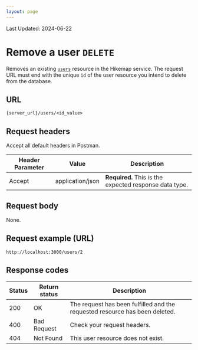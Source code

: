 ```yaml
---
layout: page
---
```

Last Updated: 2024-06-22

# Remove a user `DELETE` 

Removes an existing [`users`](users.html) resource in the Hikemap service.
The request URL must end with the unique `id` of the user resource you intend to delete from the database.

## URL
`{server_url}/users/<id_value>`

## Request headers
Accept all default headers in Postman.

| Header Parameter |  Value | Description |
| -------------- | ------ | ------------ |
| Accept | application/json | **Required.** This is the expected response data type.| 

## Request body
None.

## Request example (URL)
```
http://localhost:3000/users/2
```

## Response codes
| Status | Return status | Description |
| ------------- | ----------- | ----------- |
| 200 | OK | The request has been fulfilled and the requested resource has been deleted. |
| 400 | Bad Request | Check your request headers. |
| 404 | Not Found | This user resource does not exist. |